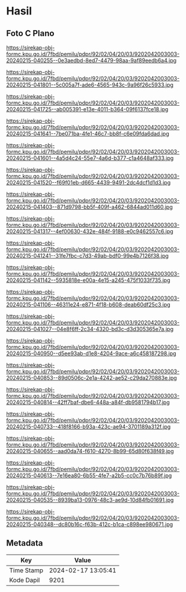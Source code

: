 # Hasil

## Foto C Plano

https://sirekap-obj-formc.kpu.go.id/7fbd/pemilu/pdpr/92/02/04/20/03/9202042003003-20240215-040255--0e3aedbd-8ed7-4479-98aa-9af89eedb6a4.jpg

https://sirekap-obj-formc.kpu.go.id/7fbd/pemilu/pdpr/92/02/04/20/03/9202042003003-20240215-041801--5c005a7f-ade6-4565-943c-9a96f26c5933.jpg

https://sirekap-obj-formc.kpu.go.id/7fbd/pemilu/pdpr/92/02/04/20/03/9202042003003-20240215-041725--ab005391-e13e-4011-b364-09f6137fce18.jpg

https://sirekap-obj-formc.kpu.go.id/7fbd/pemilu/pdpr/92/02/04/20/03/9202042003003-20240215-041641--7be071ba-4fe1-46c7-bb8f-c6e09fda6dad.jpg

https://sirekap-obj-formc.kpu.go.id/7fbd/pemilu/pdpr/92/02/04/20/03/9202042003003-20240215-041601--4a5d4c24-55e7-4a6d-b377-c1a4648af333.jpg

https://sirekap-obj-formc.kpu.go.id/7fbd/pemilu/pdpr/92/02/04/20/03/9202042003003-20240215-041520--f69f01eb-d665-4439-9491-2dc4dcf1d1d3.jpg

https://sirekap-obj-formc.kpu.go.id/7fbd/pemilu/pdpr/92/02/04/20/03/9202042003003-20240215-041403--871d9798-bb5f-409f-a462-6844ad011d60.jpg

https://sirekap-obj-formc.kpu.go.id/7fbd/pemilu/pdpr/92/02/04/20/03/9202042003003-20240215-041317--4ef00630-432e-484f-9188-e0c9462557c6.jpg

https://sirekap-obj-formc.kpu.go.id/7fbd/pemilu/pdpr/92/02/04/20/03/9202042003003-20240215-041241--31fe7fbc-c7d3-49ab-bdf0-99e4b7126f38.jpg

https://sirekap-obj-formc.kpu.go.id/7fbd/pemilu/pdpr/92/02/04/20/03/9202042003003-20240215-041142--5935818e-e00a-4e15-a245-475f1033f735.jpg

https://sirekap-obj-formc.kpu.go.id/7fbd/pemilu/pdpr/92/02/04/20/03/9202042003003-20240215-041106--46311e24-e871-4f18-b608-deab60df25c3.jpg

https://sirekap-obj-formc.kpu.go.id/7fbd/pemilu/pdpr/92/02/04/20/03/9202042003003-20240215-041027--04e8f6ff-2c34-4320-bd3c-d3d305365e7a.jpg

https://sirekap-obj-formc.kpu.go.id/7fbd/pemilu/pdpr/92/02/04/20/03/9202042003003-20240215-040950--d5ee93ab-d1e8-4204-9ace-a6c458187298.jpg

https://sirekap-obj-formc.kpu.go.id/7fbd/pemilu/pdpr/92/02/04/20/03/9202042003003-20240215-040853--89d0506c-2e1a-4242-ae52-c29da270883e.jpg

https://sirekap-obj-formc.kpu.go.id/7fbd/pemilu/pdpr/92/02/04/20/03/9202042003003-20240215-040814--42ff7baf-dbe6-448a-a84f-db9581794b17.jpg

https://sirekap-obj-formc.kpu.go.id/7fbd/pemilu/pdpr/92/02/04/20/03/9202042003003-20240215-040733--418f8166-b93a-423c-ae94-3701189a312f.jpg

https://sirekap-obj-formc.kpu.go.id/7fbd/pemilu/pdpr/92/02/04/20/03/9202042003003-20240215-040655--aad0da74-f610-4270-8b99-65d80f638f49.jpg

https://sirekap-obj-formc.kpu.go.id/7fbd/pemilu/pdpr/92/02/04/20/03/9202042003003-20240215-040613--7e16ea80-6b55-4fe7-a2b5-cc0c7b76b89f.jpg

https://sirekap-obj-formc.kpu.go.id/7fbd/pemilu/pdpr/92/02/04/20/03/9202042003003-20240215-040535--8939ba13-0976-48c3-ae9d-10d84fb01691.jpg

https://sirekap-obj-formc.kpu.go.id/7fbd/pemilu/pdpr/92/02/04/20/03/9202042003003-20240215-040348--dc80b16c-f63b-412c-b1ca-c898ee980671.jpg


## Metadata

| Key        | Value               |
| ---------- | ------------------- |
| Time Stamp | 2024-02-17 13:05:41 |
| Kode Dapil | 9201                |



